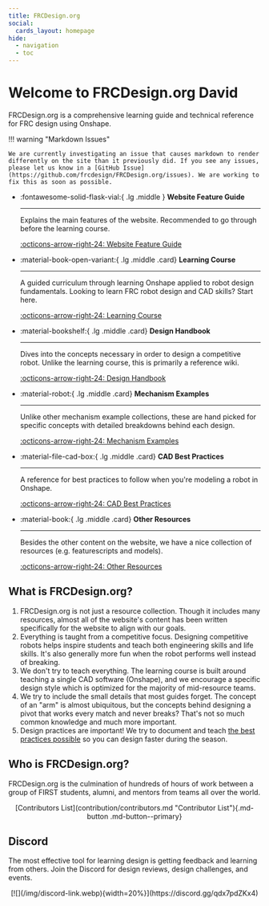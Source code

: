 ```yaml
---
title: FRCDesign.org
social:
  cards_layout: homepage
hide:
  - navigation
  - toc
---
```


# Welcome to FRCDesign.org David

FRCDesign.org is a comprehensive learning guide and technical reference for FRC design using Onshape.

!!! warning "Markdown Issues"

    We are currently investigating an issue that causes markdown to render differently on the site than it previously did. If you see any issues, please let us know in a [GitHub Issue](https://github.com/frcdesign/FRCDesign.org/issues). We are working to fix this as soon as possible.

<div class="grid cards" markdown>

-   :fontawesome-solid-flask-vial:{ .lg .middle } **Website Feature Guide**
  
    ---
    
    Explains the main features of the website. Recommended to go through before the learning course.
    
    [:octicons-arrow-right-24: Website Feature Guide](website-feature-guide.md)

- :material-book-open-variant:{ .lg .middle .card} **Learning Course**

    ---

    A guided curriculum through learning Onshape applied to robot design fundamentals. Looking to learn FRC robot design and CAD skills? Start here.

    [:octicons-arrow-right-24: Learning Course](learning-course/index.md)

- :material-bookshelf:{ .lg .middle .card} **Design Handbook**

    ---

    Dives into the concepts necessary in order to design a competitive robot. Unlike the learning course, this is primarily a reference wiki.

    [:octicons-arrow-right-24: Design Handbook](design-handbook/index.md)

- :material-robot:{ .lg .middle .card} **Mechanism Examples**

    ---

    Unlike other mechanism example collections, these are hand picked for specific concepts with detailed breakdowns behind each design.

    [:octicons-arrow-right-24: Mechanism Examples](mechanism-examples/index.md)

- :material-file-cad-box:{ .lg .middle .card} **CAD Best Practices**

    ---

    A reference for best practices to follow when you're modeling a robot in Onshape.

    [:octicons-arrow-right-24: CAD Best Practices](best-practices/index.md)

- :material-book:{ .lg .middle .card} **Other Resources**

    ---

    Besides the other content on the website, we have a nice collection of resources (e.g. featurescripts and models).

    [:octicons-arrow-right-24: Other Resources](resources/index.md)

</div>

## What is FRCDesign.org?

1. FRCDesign.org is not just a resource collection. Though it includes many resources, almost all of the website's content has been written specifically for the website to align with our goals.
2. Everything is taught from a competitive focus. Designing competitive robots helps inspire students and teach both engineering skills and life skills. It's also generally more fun when the robot performs well instead of breaking.
3. We don't try to teach everything. The learning course is built around teaching a single CAD software (Onshape), and we encourage a specific design style which is optimized for the majority of mid-resource teams.
4. We try to include the small details that most guides forget. The concept of an "arm" is almost ubiquitous, but the concepts behind designing a pivot that works every match and never breaks? That's not so much common knowledge and much more important.
5. Design practices are important! We try to document and teach [the best practices possible](best-practices/index.md "Best Practices Page") so you can design faster during the season.

## Who is FRCDesign.org?

FRCDesign.org is the culmination of hundreds of hours of work between a group of FIRST students, alumni, and mentors from teams all over the world.

<center markdown>
[Contributors List](contribution/contributors.md "Contributor List"){.md-button .md-button--primary}
</center>

## Discord

The most effective tool for learning design is getting feedback and learning from others. Join the Discord for design reviews, design challenges, and events.

<center markdown>
[![](/img/discord-link.webp){width=20%}](https://discord.gg/qdx7pdZKx4)
</center>

<br>
